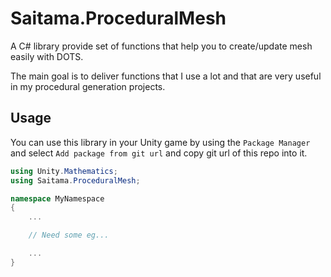 # Saitama.ProceduralMesh

A C# library provide set of functions that help you to create/update mesh easily with DOTS.

The main goal is to deliver functions that I use a lot and that are very useful in my procedural generation projects.

## Usage

You can use this library in your Unity game by using the `Package Manager` and select `Add package from git url` and copy git url of this repo into it.

```C#
using Unity.Mathematics;
using Saitama.ProceduralMesh;

namespace MyNamespace
{
    ...

    // Need some eg...

    ...
}
```
